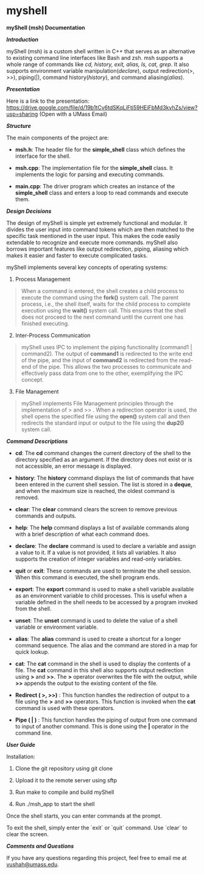 # myshell
**myShell (msh) Documentation**

***Introduction***

myShell (msh) is a custom shell written in C++ that serves as an
alternative to existing command line interfaces like Bash and zsh. msh
supports a whole range of commands like *cd, history, exit, alias,* *ls,
cat, grep*. It also supports environment variable
manipulation(*declare*), output redirection(\>, \>\>), piping(\|),
command history(*history*), and command aliasing(*alias*).

***Presentation***

Here is a link to the presentation:
https://drive.google.com/file/d/19b1tCv6tdSKqLiFti59HEiFbMd3kvhZs/view?usp=sharing (Open with a UMass Email)

***Structure***

The main components of the project are:

-   **msh.h**: The header file for the **simple_shell** class which
    defines the interface for the shell.

-   **msh.cpp**: The implementation file for the **simple_shell** class.
    It implements the logic for parsing and executing commands.

-   **main.cpp**: The driver program which creates an instance of the
    **simple_shell** class and enters a loop to read commands and
    execute them.

***Design* *Decisions***

The design of myShell is simple yet extremely functional and modular. It
divides the user input into command tokens which are then matched to the
specific task mentioned in the user input. This makes the code easily
extendable to recognize and execute more commands. myShell also borrows
important features like output redirection, piping, aliasing which makes
it easier and faster to execute complicated tasks.

myShell implements several key concepts of operating systems:

1.  Process Management

> When a command is entered, the shell creates a child process to
> execute the command using the **fork()** system call. The parent
> process, i.e., the shell itself, waits for the child process to
> complete execution using the **wait()** system call. This ensures that
> the shell does not proceed to the next command until the current one
> has finished executing.

2.  Inter-Process Communication

> myShell uses IPC to implement the piping functionality (command1 \|
> command2). The output of **command1** is redirected to the write end
> of the pipe, and the input of **command2** is redirected from the
> read-end of the pipe. This allows the two processes to communicate and
> effectively pass data from one to the other, exemplifying the IPC
> concept.

3.  File Management

> myShell implements File Management principles through the implementation
> of \> and \>\> . When a redirection operator is used, the shell opens
> the specified file using the **open()** system call and then redirects
> the standard input or output to the file using the **dup2()** system
> call.

***Command Descriptions***

-   **cd**: The **cd** command changes the current directory of the
    shell to the directory specified as an argument. If the directory
    does not exist or is not accessible, an error message is displayed.

-   **history**: The **history** command displays the list of commands
    that have been entered in the current shell session. The list is
    stored in a **deque**, and when the maximum size is reached, the
    oldest command is removed.

-   **clear**: The **clear** command clears the screen to remove
    previous commands and outputs.

-   **help**: The **help** command displays a list of available commands
    along with a brief description of what each command does.

-   **declare**: The **declare** command is used to declare a variable
    and assign a value to it. If a value is not provided, it lists all
    variables. It also supports the creation of integer variables and
    read-only variables.

-   **quit** or **exit**: These commands are used to terminate the shell
    session. When this command is executed, the shell program ends.

-   **export**: The **export** command is used to make a shell variable
    available as an environment variable to child processes. This is
    useful when a variable defined in the shell needs to be accessed by
    a program invoked from the shell.

-   **unset**: The **unset** command is used to delete the value of a
    shell variable or environment variable.

-   **alias**: The **alias** command is used to create a shortcut for a
    longer command sequence. The alias and the command are stored in a
    map for quick lookup.

-   **cat**: The **cat** command in the shell is used to display the
    contents of a file. The **cat** command in this shell also supports
    output redirection using **\>** and **\>\>**. The **\>** operator
    overwrites the file with the output, while **\>\>** appends the
    output to the existing content of the file.

-   **Redirect ( \>, \>\>)** : This function handles the redirection of
    output to a file using the **\>** and **\>\>** operators. This
    function is invoked when the **cat** command is used with these
    operators.

-   **Pipe ( \| )** : This function handles the piping of output from
    one command to input of another command. This is done using the
    **\|** operator in the command line.

***User Guide***

Installation:

1.  Clone the git repository using git clone

2.  Upload it to the remote server using sftp

3.  Run make to compile and build myShell

4.  Run ./msh_app to start the shell

Once the shell starts, you can enter commands at the prompt.

To exit the shell, simply enter the \`exit\` or \`quit\` command. Use
\`clear\` to clear the screen.

***Comments and Questions***

If you have any questions regarding this project, feel free to email me at vushah@umass.edu.
 



